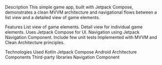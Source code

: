 Description
This simple game app, built with Jetpack Compose, demonstrates a clean MVVM architecture and navigational flows between a list view and a detailed view of game elements.

Features
List view of game elements.
Detail view for individual game elements.
Uses Jetpack Compose for UI.
Navigation using Jetpack Navigation Component.
Include few unit tests
Implemented with MVVM and Clean Architecture principles.

Technologies Used
Kotlin
Jetpack Compose
Android Architecture Components
Third-party libraries
Navigation Component
